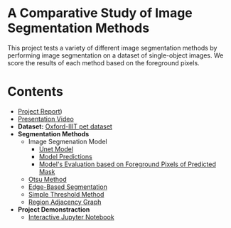 # A Comparative Study of Image Segmentation Methods

This project tests a variety of different image segmentation methods by performing image segmentation on a dataset of single-object images. We score the results of each method based on the foreground pixels.

# Contents

 - [Project Report](https://github.com/nphan20181/csce5300_project/blob/main/Team09_Project%20Report.pdf))
 - [Presentation Video](https://www.youtube.com/watch?v=e_j8sj9DkrE)
 - __Dataset:__ [Oxford-IIIT pet dataset](https://www.robots.ox.ac.uk/~vgg/data/pets/)
 - __Segmentation Methods__
   - Image Segmenation Model
     - [Unet Model](https://github.com/nphan20181/csce5300_project/blob/main/models/unet_model.ipynb)
     - [Model Predictions](https://github.com/nphan20181/csce5300_project/blob/main/models/unet_predicts.ipynb)
     - [Model's Evaluation based on Foreground Pixels of Predicted Mask](https://github.com/nphan20181/csce5300_project/blob/main/evaluate_model_fg.ipynb)
   - [Otsu Method](https://github.com/nphan20181/csce5300_project/blob/main/Otsu_threshold/Otsu%20Method.ipynb)
   - [Edge-Based Segmentation](https://github.com/nphan20181/csce5300_project/blob/main/Edge_Based_Segmentation/Edge_Based_Segmentation_Method_v3.ipynb)
   - [Simple Threshold Method](https://github.com/nphan20181/csce5300_project/blob/main/SimpleThreshold%20Method/SimpleThresholding.ipynb)
   - [Region Adjacency Graph](https://github.com/nphan20181/csce5300_project/blob/main/region_adjacency_graph/RAG_image_segmentation.ipynb)
 - __Project Demonstraction__ 
   - [Interactive Jupyter Notebook](https://github.com/nphan20181/csce5300_project/blob/main/demo.ipynb)
